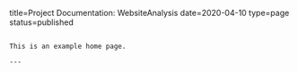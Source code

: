 title=Project Documentation: WebsiteAnalysis
date=2020-04-10
type=page
status=published
~~~~~~

This is an example home page.

---
